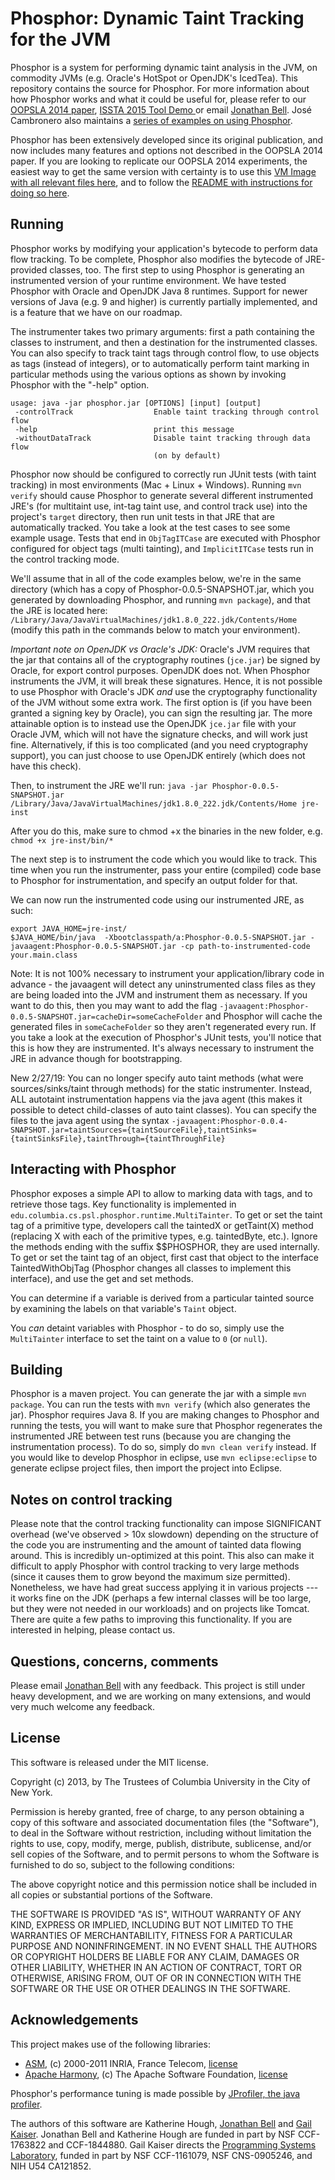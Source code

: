 Phosphor: Dynamic Taint Tracking for the JVM
========


Phosphor is a system for performing dynamic taint analysis in the JVM, on commodity JVMs (e.g. Oracle's HotSpot or OpenJDK's IcedTea). This repository contains the source for Phosphor. For more information about how Phosphor works and what it could be useful for, please refer to our [OOPSLA 2014 paper](http://jonbell.net/publications/phosphor), [ISSTA 2015 Tool Demo ](http://mice.cs.columbia.edu/getTechreport.php?techreportID=1601) or email [Jonathan Bell](mailto:jbell@cs.columbia.edu). José Cambronero also maintains a [series of examples on using Phosphor](https://github.com/josepablocam/phosphor-examples/).

Phosphor has been extensively developed since its original publication, and now includes many features and options not described in the OOPSLA 2014 paper. If you are looking to replicate our OOPSLA 2014 experiments, the easiest way to get the same version with certainty is to use this [VM Image with all relevant files here](http://academiccommons.columbia.edu/catalog/ac%3A182689), and to follow the [README with instructions for doing so here](https://www.dropbox.com/s/dmebj6k8izams6p/artifact-63-phosphor.pdf?dl=0).

Running
-------
Phosphor works by modifying your application's bytecode to perform data flow tracking. To be complete, Phosphor also modifies the bytecode of JRE-provided classes, too. The first step to using Phosphor is generating an instrumented version of your runtime environment. We have tested Phosphor with Oracle and OpenJDK Java 8 runtimes. Support for newer versions of Java (e.g. 9 and higher) is currently partially implemented, and is a feature that we have on our roadmap.

The instrumenter takes two primary arguments: first a path containing the classes to instrument, and then a destination for the instrumented classes. You can also specify to track taint tags through control flow, to use objects as tags (instead of integers), or to automatically perform taint marking in particular methods using the various options as shown by invoking Phosphor with the "-help" option.


```
usage: java -jar phosphor.jar [OPTIONS] [input] [output]
 -controlTrack                  Enable taint tracking through control flow
 -help                          print this message
 -withoutDataTrack              Disable taint tracking through data flow
                                (on by default)
```

Phosphor now should be configured to correctly run JUnit tests (with taint tracking) in most environments (Mac + Linux + Windows). Running `mvn verify` should cause Phosphor to generate several different instrumented JRE's (for multitaint use, int-tag taint use, and control track use) into the project's `target` directory, then run unit tests in that JRE that are automatically tracked. You take a look at the test cases to see some example usage. Tests that end in `ObjTagITCase` are executed with Phosphor configured for object tags (multi tainting), and `ImplicitITCase` tests run in the control tracking mode.
 
We'll assume that in all of the code examples below, we're in the same directory (which has a copy of Phosphor-0.0.5-SNAPSHOT.jar, which you generated by downloading Phosphor, and running `mvn package`), and that the JRE is located here: `/Library/Java/JavaVirtualMachines/jdk1.8.0_222.jdk/Contents/Home` (modify this path in the commands below to match your environment).

*Important note on OpenJDK vs Oracle's JDK:* Oracle's JVM requires that the jar that contains all of the cryptography routines (`jce.jar`) be signed by Oracle, for export control purposes. OpenJDK does not. When Phosphor instruments the JVM, it will break these signatures. Hence, it is not possible to use Phosphor with Oracle's JDK *and* use the cryptography functionality of the JVM without some extra work. The first option is (if you have been granted a signing key by Oracle), you can sign the resulting jar. The more attainable option is to instead use the OpenJDK `jce.jar` file with your Oracle JVM, which will not have the signature checks, and will work just fine. Alternatively, if this is too complicated (and you need cryptography support), you can just choose to use OpenJDK entirely (which does not have this check).

Then, to instrument the JRE we'll run:
`java -jar Phosphor-0.0.5-SNAPSHOT.jar /Library/Java/JavaVirtualMachines/jdk1.8.0_222.jdk/Contents/Home jre-inst`

After you do this, make sure to chmod +x the binaries in the new folder, e.g. `chmod +x jre-inst/bin/*`

The next step is to instrument the code which you would like to track. This time when you run the instrumenter, pass your entire (compiled) code base to Phosphor for instrumentation, and specify an output folder for that.

We can now run the instrumented code using our instrumented JRE, as such:
```
export JAVA_HOME=jre-inst/
$JAVA_HOME/bin/java  -Xbootclasspath/a:Phosphor-0.0.5-SNAPSHOT.jar -javaagent:Phosphor-0.0.5-SNAPSHOT.jar -cp path-to-instrumented-code your.main.class
````

Note: It is not 100% necessary to instrument your application/library code in advance - the javaagent will detect any uninstrumented class files as they are being loaded into the JVM and instrument them as necessary. If you want to do this, then you may want to add the flag `-javaagent:Phosphor-0.0.5-SNAPSHOT.jar=cacheDir=someCacheFolder` and Phosphor will cache the generated files in `someCacheFolder` so they aren't regenerated every run. If you take a look at the execution of Phosphor's JUnit tests, you'll notice that this is how they are instrumented. It's always necessary to instrument the JRE in advance though for bootstrapping.

New 2/27/19: You can no longer specify auto taint methods (what were sources/sinks/taint through methods) for the static instrumenter. Instead, ALL autotaint instrumentation happens via the java agent (this makes it possible to detect child-classes of auto taint classes). You can specify the files to the java agent using the syntax `-javaagent:Phosphor-0.0.4-SNAPSHOT.jar=taintSources={taintSourceFile},taintSinks={taintSinksFile},taintThrough={taintThroughFile}`

Interacting with Phosphor
-----
Phosphor exposes a simple API to allow to marking data with tags, and to retrieve those tags. Key functionality is implemented in ``edu.columbia.cs.psl.phosphor.runtime.MultiTainter``. To get or set the taint tag of a primitive type, developers call the taintedX or getTaint(X) method (replacing X with each of the primitive types, e.g. taintedByte, etc.).
Ignore the methods ending with the suffix $$PHOSPHOR, they are used internally.
To get or set the taint tag of an object, first cast that object to the interface TaintedWithObjTag (Phosphor changes all classes to implement this interface), and use the get and set methods.

You can determine if a variable is derived from a particular tainted source by examining the labels on that variable's `Taint` object.

You *can* detaint variables with Phosphor - to do so, simply use the `MultiTainter` interface to set the taint on a value to `0` (or `null`).

Building
------
Phosphor is a maven project. You can generate the jar with a simple `mvn package`. You can run the tests with `mvn verify` (which also generates the jar). Phosphor requires Java 8. If you are making changes to Phosphor and running the tests, you will want to make sure that Phosphor regenerates the instrumented JRE between test runs (because you are changing the instrumentation process). To do so, simply do `mvn clean verify` instead. If you would like to develop Phosphor in eclipse, use `mvn eclipse:eclipse` to generate eclipse project files, then import the project into Eclipse.

Notes on control tracking
-----
Please note that the control tracking functionality can impose SIGNIFICANT overhead (we've observed > 10x slowdown) depending on the structure of the code you are instrumenting and the amount of tainted data flowing around. This is incredibly un-optimized at this point. This also can make it difficult to apply Phosphor with control tracking to very large methods (since it causes them to grow beyond the maximum size permitted). Nonetheless, we have had great success applying it in various projects --- it works fine on the JDK (perhaps a few internal classes will be too large, but they were not needed in our workloads) and on projects like Tomcat. There are quite a few paths to improving this functionality. If you are interested in helping, please contact us.

Questions, concerns, comments
----
Please email [Jonathan Bell](mailto:bellj@gmu.edu) with any feedback. This project is still under heavy development, and we are working on many extensions, and would very much welcome any feedback.

License
-------
This software is released under the MIT license.

Copyright (c) 2013, by The Trustees of Columbia University in the City of New York.

Permission is hereby granted, free of charge, to any person obtaining a copy of this software and associated documentation files (the "Software"), to deal in the Software without restriction, including without limitation the rights to use, copy, modify, merge, publish, distribute, sublicense, and/or sell copies of the Software, and to permit persons to whom the Software is furnished to do so, subject to the following conditions:

The above copyright notice and this permission notice shall be included in all copies or substantial portions of the Software.

THE SOFTWARE IS PROVIDED "AS IS", WITHOUT WARRANTY OF ANY KIND, EXPRESS OR IMPLIED, INCLUDING BUT NOT LIMITED TO THE WARRANTIES OF MERCHANTABILITY, FITNESS FOR A PARTICULAR PURPOSE AND NONINFRINGEMENT. IN NO EVENT SHALL THE AUTHORS OR COPYRIGHT HOLDERS BE LIABLE FOR ANY CLAIM, DAMAGES OR OTHER LIABILITY, WHETHER IN AN ACTION OF CONTRACT, TORT OR OTHERWISE, ARISING FROM, OUT OF OR IN CONNECTION WITH THE SOFTWARE OR THE USE OR OTHER DEALINGS IN THE SOFTWARE.

Acknowledgements
--------
This project makes use of the following libraries:
* [ASM](http://asm.ow2.org/license.html), (c) 2000-2011 INRIA, France Telecom, [license](http://asm.ow2.org/license.html)
* [Apache Harmony](https://harmony.apache.org), (c) The Apache Software Foundation, [license](http://www.apache.org/licenses/LICENSE-2.0)

Phosphor's performance tuning is made possible by [JProfiler, the java profiler](https://www.ej-technologies.com/products/jprofiler/overview.html).

The authors of this software are Katherine Hough, [Jonathan Bell](http://jonbell.net) and [Gail Kaiser](http://www.cs.columbia.edu/~kaiser/). Jonathan Bell and Katherine Hough are funded in part by NSF CCF-1763822 and CCF-1844880. Gail Kaiser directs the [Programming Systems Laboratory](http://www.psl.cs.columbia.edu/), funded in part by NSF CCF-1161079, NSF CNS-0905246, and NIH U54 CA121852.

